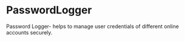 # PasswordLogger
Password Logger- helps to manage user credentials of different online accounts securely.
##
